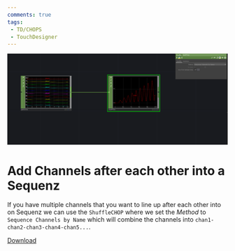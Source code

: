 ```yaml
---
comments: true
tags:
 - TD/CHOPS
 - TouchDesigner
---
```


![Measure how fast the value changes](./img/SequenzChannelsAfterEachOther.png)

# Add Channels after each other into a Sequenz
If you have multiple channels that you want to line up after each other into on Sequenz we can use the `ShuffleCHOP` where we set the *Method* to `Sequence Channels by Name` which will combine the channels into `chan1-chan2-chan3-chan4-chan5...`.


[Download](./files/SequenzChannelsAfterEachOther.tox)



